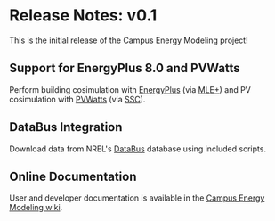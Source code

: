 # Release Notes: v0.1

This is the initial release of the Campus Energy Modeling project!

## Support for EnergyPlus 8.0 and PVWatts
Perform building cosimulation with [EnergyPlus] (via [MLE+]) and PV cosimulation with [PVWatts] (via
[SSC]).

## DataBus Integration
Download data from NREL's [DataBus] database using included scripts.

## Online Documentation
User and developer documentation is available in the [Campus Energy Modeling wiki].

[EnergyPlus]: http://apps1.eere.energy.gov/buildings/energyplus/ "EnergyPlus"
[MLE+]: http://mlab.seas.upenn.edu/mlep/ "MLE+ Toolbox"
[PVWatts]: http://www.nrel.gov/rredc/pvwatts/ "PVWatts"
[SSC]: https://sam.nrel.gov/content/sam-simulation-core-sdk "SAM Simulation Core SDK"
[DataBus]: https://databus.nrel.gov/ "DataBus"
[Campus Energy Modeling wiki]: https://github.com/NREL/CampusEnergyModeling/wiki "Campus Energy Modeling"
